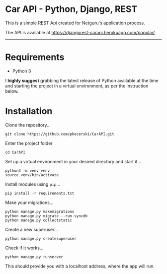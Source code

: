 # Car API - Python, Django, REST

This is a simple REST Api created for Netguru's application process.

The API is available at https://djangorest-carapi.herokuapp.com/popular/

----

# Requirements

* Python 3

I **highly suggest** grabbing the latest release of Python available at the time and starting the project in a virtual environment, as per the instruction below.

# Installation

Clone the repository...

    git clone https://github.com/pkecerski/CarAPI.git

Enter the project folder

    cd CarAPI

Set up a virtual environment in your desired directory and start it...

    python3 -m venv venv
    source venv/bin/activate

Install modules using `pip`...

    pip install -r requirements.txt

Make your migrations...
    
    python manage.py makemigrations
    python manage.py migrate --run-syncdb
    python manage.py collectstatic

Create a new superuser...

    python manage.py createsuperuser

Check if it works...

    python manage.py runserver

This should provide you with a localhost address, where the app will run.